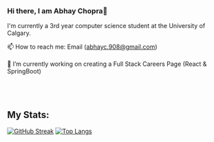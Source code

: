 ### Hi there, I am Abhay Chopra👋<br>
I'm currently a 3rd year computer science student at the University of Calgary.<br>

📫 How to reach me: Email (abhayc.908@gmail.com) <br><br>
🔭 I’m currently working on creating a Full Stack Careers Page (React & SpringBoot) <br><br>
<br><br>
## My Stats:
[![GitHub Streak](https://streak-stats.demolab.com?user=Abhay-Chopra&theme=transparent)](https://git.io/streak-stats)
[![Top Langs](https://github-readme-stats.vercel.app/api/top-langs/?username=Abhay-Chopra&layout=compact&theme=transparent)](https://github.com/anuraghazra/github-readme-stats)
<!--
**Abhay-Chopra/Abhay-Chopra** is a ✨ _special_ ✨ repository because its `README.md` (this file) appears on your GitHub profile.

Here are some ideas to get you started:

- 🔭 I’m currently working on creating a personalized website with React, Chakra UI, and Three.js
- 🌱 I’m currently learning TypeScript and React.
- 👯 I’m looking to collaborate on ...
- 🤔 I’m looking for help with ...
- 💬 Ask me about ...
- 📫 How to reach me: ...
- 😄 Pronouns: ...
- ⚡ Fun fact: ...
-->
